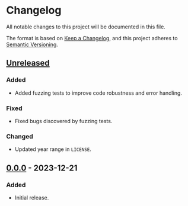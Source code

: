 # Changelog

All notable changes to this project will be documented in this file.

The format is based on [Keep a Changelog](https://keepachangelog.com/en/1.0.0/),
and this project adheres to [Semantic Versioning](https://semver.org/spec/v2.0.0.html).

## [Unreleased]

### Added

- Added fuzzing tests to improve code robustness and error handling.

### Fixed

- Fixed bugs discovered by fuzzing tests.

### Changed

- Updated year range in `LICENSE`.

## [0.0.0] - 2023-12-21

### Added

- Initial release.

[Unreleased]: https://github.com/chksum-rs/hash-sha2-224/compare/v0.0.0...HEAD
[0.0.0]: https://github.com/chksum-rs/hash-sha2-224/releases/tag/v0.0.0
